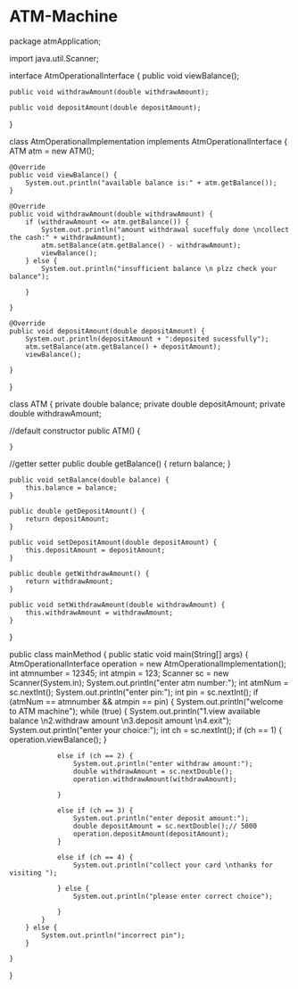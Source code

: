 # ATM-Machine
package atmApplication;

import java.util.Scanner;

interface AtmOperationalInterface {
	public void viewBalance();

	public void withdrawAmount(double withdrawAmount);

	public void depositAmount(double depositAmount);

}

class AtmOperationalImplementation implements AtmOperationalInterface {
	ATM atm = new ATM();

	@Override
	public void viewBalance() {
		System.out.println("available balance is:" + atm.getBalance());
	}

	@Override
	public void withdrawAmount(double withdrawAmount) {
		if (withdrawAmount <= atm.getBalance()) {
			System.out.println("amount withdrawal suceffuly done \ncollect the cash:" + withdrawAmount);
			atm.setBalance(atm.getBalance() - withdrawAmount);
			viewBalance();
		} else {
			System.out.println("insufficient balance \n plzz check your balance");

		}

	}

	@Override
	public void depositAmount(double depositAmount) {
		System.out.println(depositAmount + ":deposited sucessfully");
		atm.setBalance(atm.getBalance() + depositAmount);
		viewBalance();

	}

}

class ATM {
	private double balance;
	private double depositAmount;
	private double withdrawAmount;

//default constructor
	public ATM() {

	}

//getter setter
	public double getBalance() {
		return balance;
	}

	public void setBalance(double balance) {
		this.balance = balance;
	}

	public double getDepositAmount() {
		return depositAmount;
	}

	public void setDepositAmount(double depositAmount) {
		this.depositAmount = depositAmount;
	}

	public double getWithdrawAmount() {
		return withdrawAmount;
	}

	public void setWithdrawAmount(double withdrawAmount) {
		this.withdrawAmount = withdrawAmount;
	}

}

public class mainMethod {
	public static void main(String[] args) {
		AtmOperationalInterface operation = new AtmOperationalImplementation();
		int atmnumber = 12345;
		int atmpin = 123;
		Scanner sc = new Scanner(System.in);
		System.out.println("enter atm number:");
		int atmNum = sc.nextInt();
		System.out.println("enter pin:");
		int pin = sc.nextInt();
		if (atmNum == atmnumber && atmpin == pin) {
			System.out.println("welcome to ATM machine");
			while (true) {
				System.out.println("1.view available balance \n2.withdraw amount \n3.deposit amount  \n4.exit");
				System.out.println("enter your choice:");
				int ch = sc.nextInt();
				if (ch == 1) {
					operation.viewBalance();
				}

				else if (ch == 2) {
					System.out.println("enter withdraw amount:");
					double withdrawAmount = sc.nextDouble();
					operation.withdrawAmount(withdrawAmount);

				}

				else if (ch == 3) {
					System.out.println("enter deposit amount:");
					double depositAmount = sc.nextDouble();// 5000
					operation.depositAmount(depositAmount);
				}

				else if (ch == 4) {
					System.out.println("collect your card \nthanks for visiting ");

				} else {
					System.out.println("please enter correct choice");

				}
			}
		} else {
			System.out.println("incorrect pin");
		}

	}
}

